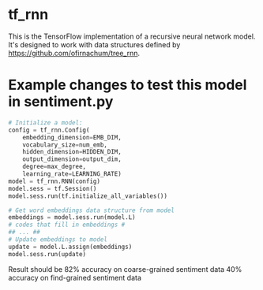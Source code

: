 # tf_rnn
This is the TensorFlow implementation of a recursive neural network model.
It's designed to work with data structures defined by https://github.com/ofirnachum/tree_rnn.

# Example changes to test this model in sentiment.py
```python
# Initialize a model:
config = tf_rnn.Config(
    embedding_dimension=EMB_DIM,
    vocabulary_size=num_emb, 
    hidden_dimension=HIDDEN_DIM,
    output_dimension=output_dim,
    degree=max_degree,
    learning_rate=LEARNING_RATE)
model = tf_rnn.RNN(config)
model.sess = tf.Session()
model.sess.run(tf.initialize_all_variables())
```
```python
# Get word embeddings data structure from model
embeddings = model.sess.run(model.L)
# codes that fill in embeddings #
## ... ##
# Update embeddings to model
update = model.L.assign(embeddings)
model.sess.run(update)
```
Result should be
    82% accuracy on coarse-grained sentiment data
    40% accuracy on find-grained sentiment data
